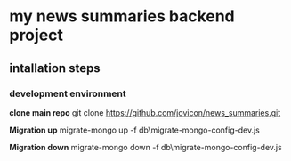 # my news summaries backend project

## intallation steps

### development environment

**clone main repo**
git clone https://github.com/jovicon/news_summaries.git


**Migration up**
migrate-mongo up -f db\migrate-mongo-config-dev.js


**Migration down**
migrate-mongo down -f db\migrate-mongo-config-dev.js